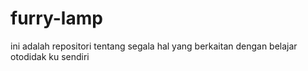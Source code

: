 # furry-lamp
ini adalah repositori tentang segala hal yang berkaitan dengan belajar otodidak ku sendiri
